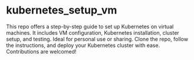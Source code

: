 # kubernetes_setup_vm
This repo offers a step-by-step guide to set up Kubernetes on virtual machines. It includes VM configuration, Kubernetes installation, cluster setup, and testing. Ideal for personal use or sharing. Clone the repo, follow the instructions, and deploy your Kubernetes cluster with ease. Contributions are welcomed!
